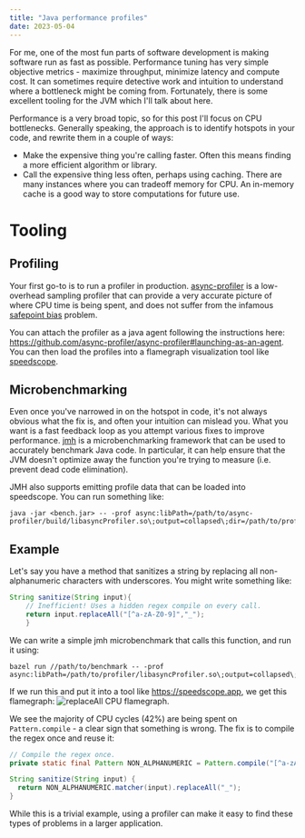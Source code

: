```yaml
---
title: "Java performance profiles"
date: 2023-05-04
---
```

For me, one of the most fun parts of software development is making software run as fast as
possible. Performance tuning has very simple objective metrics - maximize throughput, minimize
latency and compute cost. It can sometimes require detective work and intuition to understand where
a bottleneck might be coming from. Fortunately, there is some excellent tooling for the JVM which
I'll talk about here.

Performance is a very broad topic, so for this post I'll focus on CPU bottlenecks. Generally
speaking, the approach is to identify hotspots in your code, and rewrite them in a couple of ways:

* Make the expensive thing you're calling faster. Often this means finding a more efficient
  algorithm or library.
* Call the expensive thing less often, perhaps using caching. There are many instances where you can
  tradeoff memory for CPU. An in-memory cache is a good way to store computations for future use.

# Tooling

## Profiling

Your first go-to is to run a profiler in
production. [async-profiler](https://github.com/async-profiler/async-profiler) is a low-overhead
sampling profiler that can provide a very accurate picture of where CPU time is being spent, and
does not suffer from the
infamous [safepoint bias](http://psy-lob-saw.blogspot.com/2016/02/why-most-sampling-java-profilers-are.html)
problem.

You can attach the profiler as a java agent following the instructions
here: https://github.com/async-profiler/async-profiler#launching-as-an-agent. You can then load the
profiles into a flamegraph visualization tool like [speedscope](https://www.speedscope.app).

## Microbenchmarking

Even once you've narrowed in on the hotspot in code, it's not always obvious what the fix is, and
often your intuition can mislead you. What you want is a fast feedback loop as you attempt various
fixes to improve performance. [jmh](https://github.com/openjdk/jmh) is a microbenchmarking framework
that can be used to accurately benchmark Java code. In particular, it can help ensure that the JVM
doesn't optimize away the function you're trying to measure (i.e. prevent dead code elimination).

JMH also supports emitting profile data that can be loaded into speedscope. You can run something
like:

```shell
java -jar <bench.jar> -- -prof async:libPath=/path/to/async-profiler/build/libasyncProfiler.so\;output=collapsed\;dir=/path/to/profiles/
```

## Example

Let's say you have a method that sanitizes a string by replacing all non-alphanumeric characters
with underscores. You might write something like:

```java
String sanitize(String input){
    // Inefficient! Uses a hidden regex compile on every call.
    return input.replaceAll("[^a-zA-Z0-9]","_");
    }
```

We can write a simple jmh microbenchmark that calls this function, and run it using:

```shell
bazel run //path/to/benchmark -- -prof async:libPath=/path/to/profiler/libasyncProfiler.so\;output=collapsed\;dir=$PWD/profiles/
```

If we run this and put it into a tool like https://speedscope.app, we get this flamegraph:
![replaceAll CPU flamegraph](/profiling/replaceAll-cpu-profile.png "CPU flamegraph").

We see the majority of CPU cycles (42%) are being spent on `Pattern.compile` - a clear sign that
something is wrong. The fix is to compile the regex once and reuse it:

```java
// Compile the regex once.
private static final Pattern NON_ALPHANUMERIC = Pattern.compile("[^a-zA-Z0-9]");

String sanitize(String input) {
  return NON_ALPHANUMERIC.matcher(input).replaceAll("_");
}
```

While this is a trivial example, using a profiler can make it easy to find these types of problems
in a larger application.